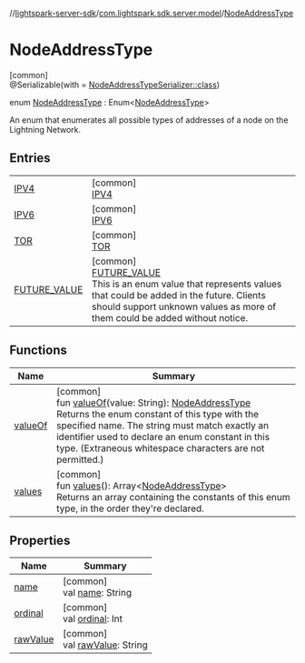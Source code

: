//[lightspark-server-sdk](../../../index.md)/[com.lightspark.sdk.server.model](../index.md)/[NodeAddressType](index.md)

# NodeAddressType

[common]\
@Serializable(with = [NodeAddressTypeSerializer::class](../-node-address-type-serializer/index.md))

enum [NodeAddressType](index.md) : Enum&lt;[NodeAddressType](index.md)&gt; 

An enum that enumerates all possible types of addresses of a node on the Lightning Network.

## Entries

| | |
|---|---|
| [IPV4](-i-p-v4/index.md) | [common]<br>[IPV4](-i-p-v4/index.md) |
| [IPV6](-i-p-v6/index.md) | [common]<br>[IPV6](-i-p-v6/index.md) |
| [TOR](-t-o-r/index.md) | [common]<br>[TOR](-t-o-r/index.md) |
| [FUTURE_VALUE](-f-u-t-u-r-e_-v-a-l-u-e/index.md) | [common]<br>[FUTURE_VALUE](-f-u-t-u-r-e_-v-a-l-u-e/index.md)<br>This is an enum value that represents values that could be added in the future. Clients should support unknown values as more of them could be added without notice. |

## Functions

| Name | Summary |
|---|---|
| [valueOf](value-of.md) | [common]<br>fun [valueOf](value-of.md)(value: String): [NodeAddressType](index.md)<br>Returns the enum constant of this type with the specified name. The string must match exactly an identifier used to declare an enum constant in this type. (Extraneous whitespace characters are not permitted.) |
| [values](values.md) | [common]<br>fun [values](values.md)(): Array&lt;[NodeAddressType](index.md)&gt;<br>Returns an array containing the constants of this enum type, in the order they're declared. |

## Properties

| Name | Summary |
|---|---|
| [name](../-withdrawal-request-status/-f-u-t-u-r-e_-v-a-l-u-e/index.md#-372974862%2FProperties%2F-1086033721) | [common]<br>val [name](../-withdrawal-request-status/-f-u-t-u-r-e_-v-a-l-u-e/index.md#-372974862%2FProperties%2F-1086033721): String |
| [ordinal](../-withdrawal-request-status/-f-u-t-u-r-e_-v-a-l-u-e/index.md#-739389684%2FProperties%2F-1086033721) | [common]<br>val [ordinal](../-withdrawal-request-status/-f-u-t-u-r-e_-v-a-l-u-e/index.md#-739389684%2FProperties%2F-1086033721): Int |
| [rawValue](raw-value.md) | [common]<br>val [rawValue](raw-value.md): String |
